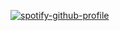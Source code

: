 [![spotify-github-profile](https://spotify-github-profile.vercel.app/api/view?uid=31zucmt2i6zwpqump5tcn6v73pie&cover_image=true&theme=natemoo-re&show_offline=true&background_color=000000&interchange=true&bar_color=72ca98&bar_color_cover=true)](https://github.com/kittinan/spotify-github-profile)
